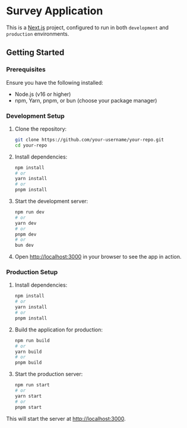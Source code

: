 # Survey Application

This is a [Next.js](https://nextjs.org/) project, configured to run in both `development` and `production` environments.

## Getting Started

### Prerequisites

Ensure you have the following installed:

-   Node.js (v16 or higher)
-   npm, Yarn, pnpm, or bun (choose your package manager)

### Development Setup

1. Clone the repository:

    ```bash
    git clone https://github.com/your-username/your-repo.git
    cd your-repo
    ```

2. Install dependencies:

    ```bash
    npm install
    # or
    yarn install
    # or
    pnpm install
    ```

3. Start the development server:

    ```bash
    npm run dev
    # or
    yarn dev
    # or
    pnpm dev
    # or
    bun dev
    ```

4. Open [http://localhost:3000](http://localhost:3000) in your browser to see the app in action.

### Production Setup

1. Install dependencies:

    ```bash
    npm install
    # or
    yarn install
    # or
    pnpm install
    ```

2. Build the application for production:

    ```bash
    npm run build
    # or
    yarn build
    # or
    pnpm build
    ```

3. Start the production server:
    ```bash
    npm run start
    # or
    yarn start
    # or
    pnpm start
    ```

This will start the server at [http://localhost:3000](http://localhost:3000).
